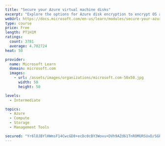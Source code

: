 ```yaml
---
title: "Secure your Azure virtual machine disks"
excerpt: "Explore the options for Azure disk encryption to encrypt OS and data disks on existing and new virtual machines."
webUrl: https://docs.microsoft.com/en-us/learn/modules/secure-your-azure-virtual-machine-disks/
type: course
price: Free
length: PT1H1M
ratings:
  count: 3781
  average: 4.702724
heat: 50

provider:
  name: Microsoft Learn
  domain: microsoft.com
  images:
    - url: /assets/images/organizations/microsoft.com-50x50.jpg
      width: 50
      height: 50

levels:
  - Intermediate

topics:
  - Azure
  - Compute
  - Storage
  - Management Tools

secured: "Yr6lOJBYlHWmsF14CwcGD8+ecDc0cBY3Wovu+DVh9AZd61TnROMURSUvD/SGPs9HpvctU8kirftsHNVmif1NZmkGLtRTHVjy8ttXF2gihuB9A6xbVU86qC9JMV7igfgW+8pknWskXjOpf5jB8BxYYbDOF1ngKfV/xZwzHMWX+4CDq4AFVdt6AA8EKxGVT8rMsEbHv8dFWZuVsNagSFBdsUsNiUhgRKdJdBZJywX9otbLsAdTKewcGsGDNODET/5P24KDKwRQSlSDSpk5ab2WvEzpHv+z5d9SJvqfyF2MBm3z+R/a8r+n/vDdzVBYIcZGParftGfZBWvFEprch0kTlfkm1BexciXxyJJIEFk6euDbt7nKoyEGMGMpGGVOL0RhrzT/ZUTleptU0YRixuhGc58iEHE/xtZSS015j/Ho140=;moLKJBVef8yubiu3RMg+4w=="
---
```


